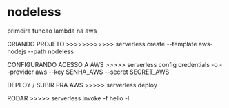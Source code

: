 # nodeless
primeira funcao lambda na aws

CRIANDO PROJETO >>>>>>>>>>>>
serverless create --template aws-nodejs --path nodeless

CONFIGURANDO ACESSO A AWS >>>>> 
serverless config credentials -o --provider aws --key SENHA_AWS --secret SECRET_AWS

DEPLOY / SUBIR PRA AWS >>>>>
serverless deploy

RODAR >>>>>
serverless invoke -f hello -l
